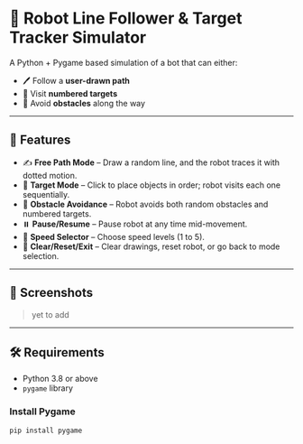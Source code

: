 # 🤖 Robot Line Follower & Target Tracker Simulator

A Python + Pygame based simulation of a bot that can either:

- 🖊️ Follow a **user-drawn path**
- 🎯 Visit **numbered targets**
- 🚧 Avoid **obstacles** along the way

---

## 🧠 Features

- ✍️ **Free Path Mode** – Draw a random line, and the robot traces it with dotted motion.
- 🔢 **Target Mode** – Click to place objects in order; robot visits each one sequentially.
- 🧱 **Obstacle Avoidance** – Robot avoids both random obstacles and numbered targets.
- ⏸️ **Pause/Resume** – Pause robot at any time mid-movement.
- 🐢 **Speed Selector** – Choose speed levels (1 to 5).
- 🔁 **Clear/Reset/Exit** – Clear drawings, reset robot, or go back to mode selection.

---

## 📸 Screenshots

> yet to add

---

## 🛠️ Requirements

- Python 3.8 or above
- `pygame` library

### Install Pygame
```bash
pip install pygame
